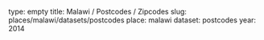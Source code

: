 type: empty
title: Malawi / Postcodes / Zipcodes
slug: places/malawi/datasets/postcodes
place: malawi
dataset: postcodes
year: 2014
